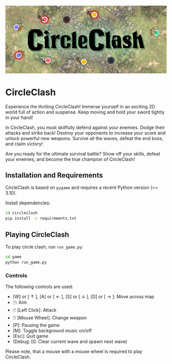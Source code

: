 ![header.jpg](resources%2Fgraphics%2Fheader.jpg)

# CircleClash
Experience the thrilling CircleClash! Immerse yourself in an exciting 2D world full of action and suspense. Keep moving 
and hold your sword tightly in your hand!

In CircleClash, you must skillfully defend against your enemies. Dodge their attacks and strike back! Destroy your 
opponents to increase your score and unlock powerful new weapons. Survive all the waves, defeat the end boss, and claim 
victory!

Are you ready for the ultimate survival battle? Show off your skills, defeat your enemies, and become the true champion 
of CircleClash!

## Installation and Requirements
CircleClash is based on `pygame` and requires a recent Python version (>= 3.10).

Install dependencies:
```bash
cd circleclash 
pip install -r requirements.txt
```

## Playing CircleClash
To play circle clash, run `run_game.py`:

```bash
cd game
python run_game.py
```

### Controls
The following controls are used:

- [W] or [ ↑ ], [A] or [ ← ], [S] or [ ↓ ], [D] or [ → ]: Move across map
- 🖱️: Aim
- 🖱️ [Left Click]: Attack
- 🖱️ [Mouse Wheel]: Change weapon
- [P]: Pausing the game
- [M]: Toggle background music on/off
- [Esc]: Quit game
- (Debug: [I]: Clear current wave and spawn next wave)

Please note, that a mouse with a mouse wheel is required to play CircleClash.